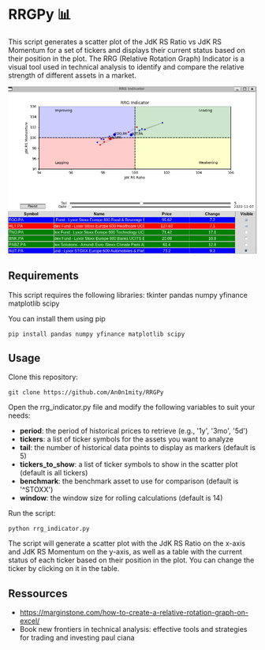 # RRGPy :bar_chart:

This script generates a scatter plot of the JdK RS Ratio vs JdK RS Momentum for a set of tickers and displays their current status based on their position in the plot. The RRG (Relative Rotation Graph) Indicator is a visual tool used in technical analysis to identify and compare the relative strength of different assets in a market.

![](rrgpy.png)

## Requirements

This script requires the following libraries:
    tkinter
    pandas
    numpy
    yfinance
    matplotlib
    scipy

You can install them using pip

    pip install pandas numpy yfinance matplotlib scipy

## Usage

Clone this repository:

    git clone https://github.com/An0n1mity/RRGPy

Open the rrg_indicator.py file and modify the following variables to suit your needs:

- **period**: the period of historical prices to retrieve (e.g., '1y', '3mo', '5d')
- **tickers**: a list of ticker symbols for the assets you want to analyze
- **tail**: the number of historical data points to display as markers (default is 5)
- **tickers_to_show**: a list of ticker symbols to show in the scatter plot (default is all tickers)
- **benchmark**: the benchmark asset to use for comparison (default is '^STOXX')
- **window**: the window size for rolling calculations (default is 14)

Run the script:

    python rrg_indicator.py

The script will generate a scatter plot with the JdK RS Ratio on the x-axis and JdK RS Momentum on the y-axis, as well as a table with the current status of each ticker based on their position in the plot. You can change the ticker by clicking on it in the table.

## Ressources 
- https://marginstone.com/how-to-create-a-relative-rotation-graph-on-excel/
- Book new frontiers in technical analysis: effective tools and strategies for trading and investing paul ciana
